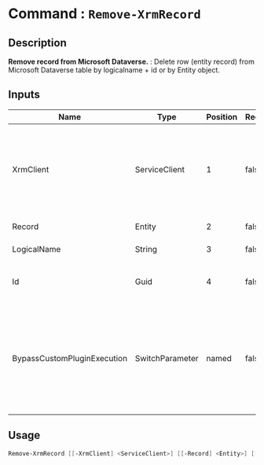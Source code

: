 # Command : `Remove-XrmRecord` 

## Description

**Remove record from Microsoft Dataverse.** : Delete row (entity record) from Microsoft Dataverse table by logicalname + id or by Entity object.

## Inputs

Name|Type|Position|Required|Default|Description
----|----|--------|--------|-------|-----------
XrmClient|ServiceClient|1|false|$Global:XrmClient|Xrm connector initialized to target instance. Use latest one by default. (Dataverse ServiceClient)
Record|Entity|2|false||Record (row) to delete.
LogicalName|String|3|false||Table / Entity logical name..
Id|Guid|4|false||Row (entity record) unique identifier
BypassCustomPluginExecution|SwitchParameter|named|false|False|Specify wether involved plugins should be triggered or not during this operation. (Default: False)


## Usage

```Powershell 
Remove-XrmRecord [[-XrmClient] <ServiceClient>] [[-Record] <Entity>] [[-LogicalName] <String>] [[-Id] <Guid>] [-BypassCustomPluginExecution] [<CommonParameters>]
``` 


